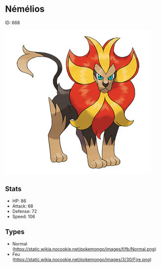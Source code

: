 # Némélios


ID: 668

![](https://raw.githubusercontent.com/PokeAPI/sprites/master/sprites/pokemon/other/official-artwork/668.png "Némélios")

## Stats


 - HP: 86
 - Attack: 68
 - Defense: 72
 - Speed: 106

## Types


 - Normal (https://static.wikia.nocookie.net/pokemongo/images/f/fb/Normal.png)
 - Feu (https://static.wikia.nocookie.net/pokemongo/images/3/30/Fire.png)
